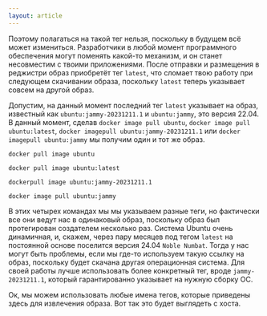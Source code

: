 ```yaml
---
layout: article
---
```

Поэтому полагаться на такой тег нельзя, поскольку в будущем всё может измениться. Разработчики в любой момент программного обеспечения могут поменять какой-то механизм, и он станет несовместим с твоими приложениями. После отправки и размещения в реджистри образ приобретёт тег `latest`, что сломает твою работу при следующем скачивании образа, поскольку `latest` теперь указывает совсем на другой образ.

Допустим, на данный момент последний тег `latest` указывает на образ, известный как `ubuntu:jammy-20231211.1` и `ubuntu:jammy`, это версия 22.04. 
В данный момент, сделав `docker image pull ubuntu`, `docker image pull ubuntu:latest`, `docker imagepull ubuntu:jammy-20231211.1` или `docker imagepull ubuntu:jammy` мы получим один и тот же образ.

```
docker pull image ubuntu
```

```
docker pull image ubuntu:latest
```

```
dockerpull image ubuntu:jammy-20231211.1
```

```
docker image pull ubuntu:jammy
```

В этих четырех командах мы мы указываем разные теги, но фактически все они ведут нас в одинаковый образ, поскольку образ был протегирован создателем несколько раз. Система Ubuntu очень динамичная, и, скажем, через пару месяцев под тегом `latest` на постоянной основе поселится версия 24.04 `Noble Numbat`. Тогда у нас могут быть проблемы, если мы где-то используем такую ссылку на образ, поскольку будет скачана другая операционная система. Для своей работы лучше использовать более конкретный тег, вроде `jammy-20231211.1`, который гарантированно указывает на нужную сборку ОС.

Ок, мы можем использовать любые имена тегов, которые приведены здесь для извлечения образа. Вот так это будет выглядеть с хоста.
